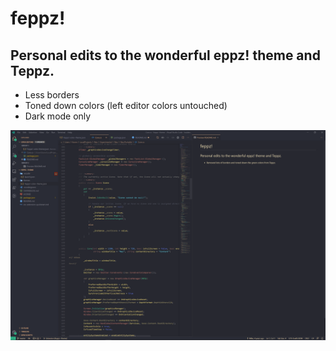 # feppz!
## Personal edits to the wonderful eppz! theme and Teppz.

* Less borders
* Toned down colors (left editor colors untouched)
* Dark mode only

![image info](images/example.png)

